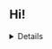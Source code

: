 ## Hi! 


<details>

![](https://komarev.com/ghpvc/?username=ewkt&color=orange)

<picture>
  <source media="(prefers-color-scheme: dark)" srcset="profile_views/data/views_dark.png">
  <source media="(prefers-color-scheme: light)" srcset="profile_views/data/views_light.png">
  <img alt="GitHub Profile Views (Daily)" src="profile_views/data/views_light.png">
</picture>

</details>

